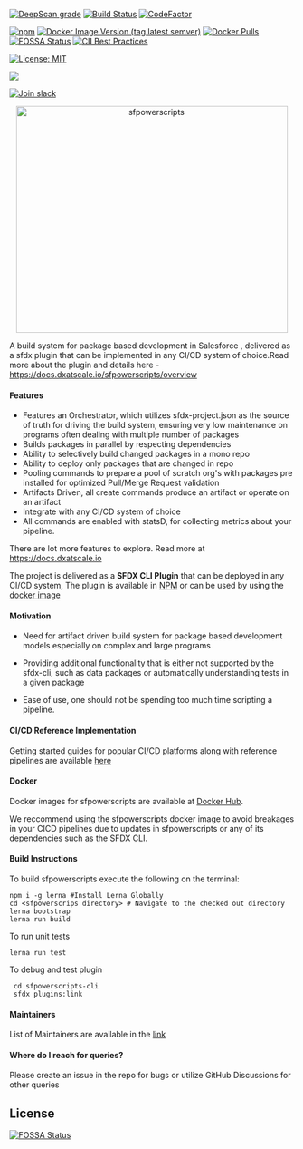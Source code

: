 [![DeepScan grade](https://deepscan.io/api/teams/10234/projects/12959/branches/208838/badge/grade.svg)](https://deepscan.io/dashboard#view=project&tid=10234&pid=12959&bid=208838)  [![Build Status](https://dev.azure.com/dxatscale/sfpowerscripts/_apis/build/status/Release?branchName=develop)](https://dev.azure.com/dxatscale/sfpowerscripts/_build/latest?definitionId=40&branchName=develop)  [![CodeFactor](https://www.codefactor.io/repository/github/accenture/sfpowerscripts/badge)](https://www.codefactor.io/repository/github/accenture/sfpowerscripts)

[![npm](https://img.shields.io/npm/v/@dxatscale/sfpowerscripts)](https://www.npmjs.com/package/@dxatscale/sfpowerscripts) [![Docker Image Version (tag latest semver)](https://img.shields.io/docker/v/dxatscale/sfpowerscripts/release-dec21)](https://hub.docker.com/r/dxatscale/sfpowerscripts) [![Docker Pulls](https://img.shields.io/docker/pulls/dxatscale/sfpowerscripts)](https://hub.docker.com/r/dxatscale/sfpowerscripts)
[![FOSSA Status](https://app.fossa.com/api/projects/git%2Bgithub.com%2FAccenture%2Fsfpowerscripts.svg?type=shield)](https://app.fossa.com/projects/git%2Bgithub.com%2FAccenture%2Fsfpowerscripts?ref=badge_shield) [![CII Best Practices](https://bestpractices.coreinfrastructure.org/projects/5614/badge)](https://bestpractices.coreinfrastructure.org/projects/5614)

[![License: MIT](https://img.shields.io/badge/License-MIT-yellow.svg)](https://opensource.org/licenses/MIT)



![](https://img.shields.io/badge/Compatible%20with%20sfdx--cli-7.136.2-green) 

[![Join slack](https://i.imgur.com/FZZmA3g.png)](https://launchpass.com/dxatscale)

<p align="center">
  <img alt="sfpowerscripts" src="https://repository-images.githubusercontent.com/248449736/efc1bf15-b87f-4926-a675-7841650c2433" width="480" height="400">
</p>


A build system for package based development in Salesforce , delivered as a sfdx plugin that can be implemented in any CI/CD system of choice.Read more about the plugin and details here - https://docs.dxatscale.io/sfpowerscripts/overview


#### Features

- Features an Orchestrator, which utilizes sfdx-project.json as the source of truth for driving the build system, ensuring very low maintenance on programs often dealing with multiple number of packages
- Builds packages in parallel by respecting dependencies
- Ability to selectively build changed packages in a mono repo
- Ability to deploy only packages that are changed in repo
- Pooling commands to prepare a pool of scratch org's with packages pre installed for optimized Pull/Merge Request validation
- Artifacts Driven, all create commands produce an artifact or operate on an artifact
- Integrate with any CI/CD system of choice
- All commands are enabled with statsD, for collecting metrics about your pipeline.

There are lot more features to explore. Read more at  https://docs.dxatscale.io

The project is delivered as a <b>SFDX CLI Plugin</b> that can be deployed in any CI/CD system, The plugin is available in  [NPM](https://www.npmjs.com/package/@dxatscale/sfpowerscripts) or can be 
used by using the [docker image](https://hub.docker.com/r/dxatscale/sfpowerscripts)

#### Motivation

- Need for artifact driven build system for package based development models especially on complex and large programs

- Providing additional functionality that is either not supported by the sfdx-cli, such as data packages or automatically understanding tests in a given package

- Ease of use, one should not be spending too much time scripting a pipeline.

#### CI/CD Reference Implementation

Getting started guides for popular CI/CD platforms along with reference pipelines are available [here](https://docs.dxatscale.io/ci-cd/reference-implementation)


#### Docker

Docker images for sfpowerscripts are available at [Docker Hub](https://hub.docker.com/r/dxatscale/sfpowerscripts).

We reccommend using the sfpowerscripts docker image to avoid breakages in your CICD pipelines due to updates in sfpowerscripts or any of its dependencies such as the SFDX CLI.

#### Build Instructions 
To build sfpowerscripts execute the following on the terminal: 
```
npm i -g lerna #Install Lerna Globally
cd <sfpowerscrips directory> # Navigate to the checked out directory 
lerna bootstrap
lerna run build
```

To run unit tests

```
lerna run test
```

To debug and test plugin

```
 cd sfpowerscripts-cli
 sfdx plugins:link
```

#### Maintainers

List of Maintainers are available in the [link](https://docs.dxatscale.io/about-us)


#### Where do I reach for queries?

Please create an issue in the repo for bugs or utilize GitHub Discussions for other queries


## License
[![FOSSA Status](https://app.fossa.com/api/projects/git%2Bgithub.com%2FAccenture%2Fsfpowerscripts.svg?type=large)](https://app.fossa.com/projects/git%2Bgithub.com%2FAccenture%2Fsfpowerscripts?ref=badge_large)
